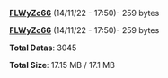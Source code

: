 [**FLWyZc66**](/data/FLWyZc66.txt) (14/11/22 - 17:50)- 259 bytes

[**FLWyZc66**](/data/FLWyZc66.txt) (14/11/22 - 17:50)- 259 bytes

**Total Datas**: 3045

**Total Size**: 17.15 MB / 17.1 MB